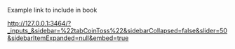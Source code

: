 Example link to include in book

http://127.0.0.1:3464/?_inputs_&sidebar=%22tabCoinToss%22&sidebarCollapsed=false&slider=50&sidebarItemExpanded=null&embed=true